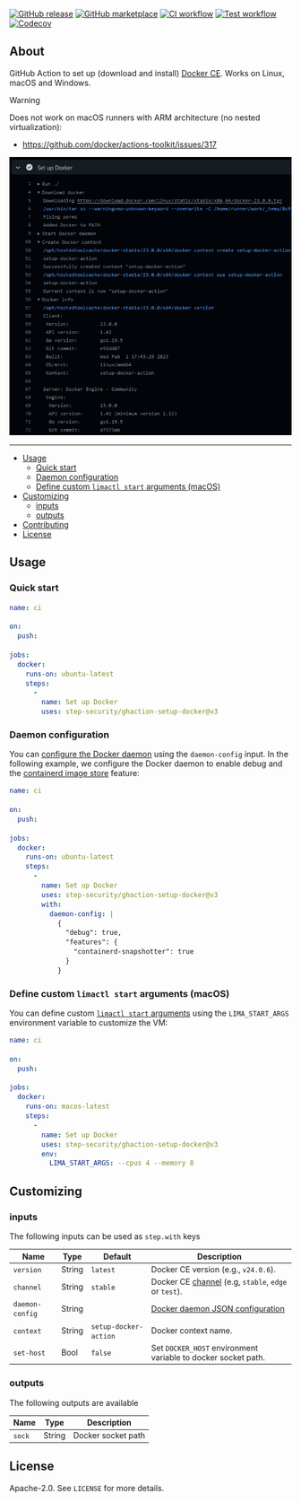[![GitHub release](https://img.shields.io/github/release/step-security/ghaction-setup-docker.svg?style=flat-square)](https://github.com/step-security/ghaction-setup-docker/releases/latest)
[![GitHub marketplace](https://img.shields.io/badge/marketplace-docker--setup--docker-blue?logo=github&style=flat-square)](https://github.com/marketplace/actions/docker-setup-docker)
[![CI workflow](https://img.shields.io/github/actions/workflow/status/step-security/ghaction-setup-docker/ci.yml?branch=main&label=ci&logo=github&style=flat-square)](https://github.com/step-security/ghaction-setup-docker/actions?workflow=ci)
[![Test workflow](https://img.shields.io/github/actions/workflow/status/step-security/ghaction-setup-docker/test.yml?branch=main&label=test&logo=github&style=flat-square)](https://github.com/step-security/ghaction-setup-docker/actions?workflow=test)
[![Codecov](https://img.shields.io/codecov/c/github/step-security/ghaction-setup-docker?logo=codecov&style=flat-square)](https://codecov.io/gh/step-security/ghaction-setup-docker)

## About

GitHub Action to set up (download and install) [Docker CE](https://docs.docker.com/engine/).
Works on Linux, macOS and Windows.

> [!WARNING]
> Does not work on macOS runners with ARM architecture (no nested virtualization):
> * https://github.com/docker/actions-toolkit/issues/317

![Screenshot](.github/setup-docker-action.png)

___

* [Usage](#usage)
  * [Quick start](#quick-start)
  * [Daemon configuration](#daemon-configuration)
  * [Define custom `limactl start` arguments (macOS)](#define-custom-limactl-start-arguments-macos)
* [Customizing](#customizing)
  * [inputs](#inputs)
  * [outputs](#outputs)
* [Contributing](#contributing)
* [License](#license)

## Usage

### Quick start

```yaml
name: ci

on:
  push:

jobs:
  docker:
    runs-on: ubuntu-latest
    steps:
      -
        name: Set up Docker
        uses: step-security/ghaction-setup-docker@v3
```

### Daemon configuration

You can [configure the Docker daemon](https://docs.docker.com/engine/reference/commandline/dockerd/#daemon-configuration-file)
using the `daemon-config` input. In the following example, we configure the
Docker daemon to enable debug and the [containerd image store](https://docs.docker.com/storage/containerd/)
feature:

```yaml
name: ci

on:
  push:

jobs:
  docker:
    runs-on: ubuntu-latest
    steps:
      -
        name: Set up Docker
        uses: step-security/ghaction-setup-docker@v3
        with:
          daemon-config: |
            {
              "debug": true,
              "features": {
                "containerd-snapshotter": true
              }
            }
```

### Define custom `limactl start` arguments (macOS)

You can define custom [`limactl start` arguments](https://lima-vm.io/docs/reference/limactl_start/)
using the `LIMA_START_ARGS` environment variable to customize the VM:

```yaml
name: ci

on:
  push:

jobs:
  docker:
    runs-on: macos-latest
    steps:
      -
        name: Set up Docker
        uses: step-security/ghaction-setup-docker@v3
        env:
          LIMA_START_ARGS: --cpus 4 --memory 8
```

## Customizing

### inputs

The following inputs can be used as `step.with` keys

| Name            | Type   | Default               | Description                                                                                                                 |
|-----------------|--------|-----------------------|-----------------------------------------------------------------------------------------------------------------------------|
| `version`       | String | `latest`              | Docker CE version (e.g., `v24.0.6`).                                                                                        |
| `channel`       | String | `stable`              | Docker CE [channel](https://download.docker.com/linux/static/) (e.g, `stable`, `edge` or `test`).                           |
| `daemon-config` | String |                       | [Docker daemon JSON configuration](https://docs.docker.com/engine/reference/commandline/dockerd/#daemon-configuration-file) |
| `context`       | String | `setup-docker-action` | Docker context name.                                                                                                        |
| `set-host`      | Bool   | `false`               | Set `DOCKER_HOST` environment variable to docker socket path.                                                               |

### outputs

The following outputs are available

| Name   | Type   | Description        |
|--------|--------|--------------------|
| `sock` | String | Docker socket path |

## License

Apache-2.0. See `LICENSE` for more details.
